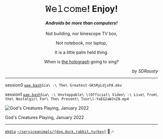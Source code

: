 <h1 align="center">𝚆𝚎𝚕𝚌𝚘𝚖𝚎! Enjoy!</h1>

<h4 align="center"><em>Androids be more than computers!</em></h4>

<p align="center">Not building, nor kinescope TV box,</p>

<p align="center">Not notebook, nor laptop,</p>

<p align="center">It is a little palm held thing.</p>

<p align="center">When is <a href="https://github.com/buildAPKs">the holograph</a> going to sing?</p>

<p align="right"><em>by SDRausty</em></p>

<hr>

session0 [`wae.bash`](https://github.com/WAE/wae/blob/master/wae.bash)`Sia\ -\ The\ Greatest-GKSRyLdjsPA.mkv`

session1 [`wae.bash`](https://github.com/WAE/wae/blob/master/wae.bash)`Sia\ -\ Unstoppable\ \(Official\ Video\ -\ Live\ from\ the\ Nostalgic\ For\ The\ Present\ Tour\)-YaEG2aWJnZ8.mp4`

![God's Creatures Playing, January 2022](https://raw.githubusercontent.com/SDRausty/SDRausty/master/VID_20220107_222225.gif)

<caption>God's Creatures Playing, January 2022</csption>

<hr>

[`mkdip`](https://github.com/TermuxArch/TermuxArch/blob/master/archlinuxconfig.bash#L486) [`~/serviceanimals/{dog,duck,rabbit,turkey}`](https://github.com/serviceanimals/) 🎵 🎶
<!-- SDRausty/README.md EOF -->
